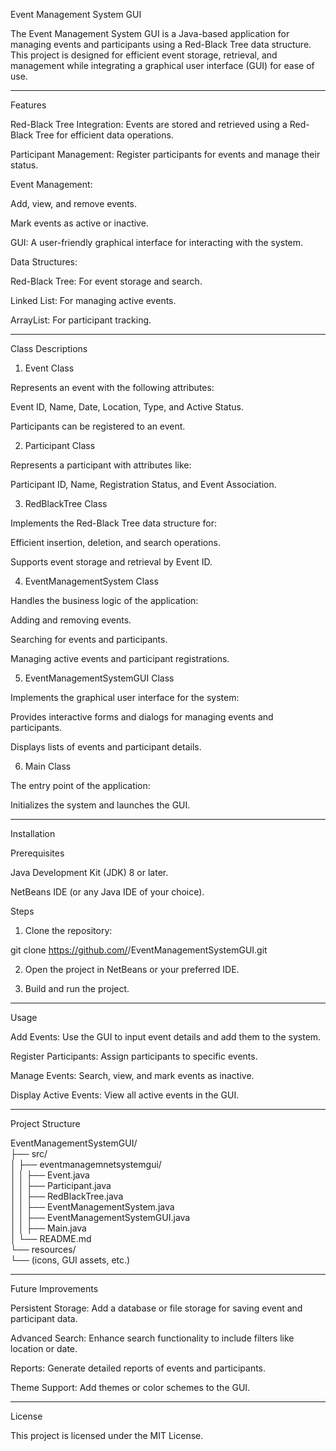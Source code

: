 Event Management System GUI

The Event Management System GUI is a Java-based application for managing events and participants using a Red-Black Tree data structure. This project is designed for efficient event storage, retrieval, and management while integrating a graphical user interface (GUI) for ease of use.


---

Features

Red-Black Tree Integration: Events are stored and retrieved using a Red-Black Tree for efficient data operations.

Participant Management: Register participants for events and manage their status.

Event Management:

Add, view, and remove events.

Mark events as active or inactive.


GUI: A user-friendly graphical interface for interacting with the system.

Data Structures:

Red-Black Tree: For event storage and search.

Linked List: For managing active events.

ArrayList: For participant tracking.




---

Class Descriptions

1. Event Class

Represents an event with the following attributes:

Event ID, Name, Date, Location, Type, and Active Status.

Participants can be registered to an event.


2. Participant Class

Represents a participant with attributes like:

Participant ID, Name, Registration Status, and Event Association.


3. RedBlackTree Class

Implements the Red-Black Tree data structure for:

Efficient insertion, deletion, and search operations.

Supports event storage and retrieval by Event ID.


4. EventManagementSystem Class

Handles the business logic of the application:

Adding and removing events.

Searching for events and participants.

Managing active events and participant registrations.


5. EventManagementSystemGUI Class

Implements the graphical user interface for the system:

Provides interactive forms and dialogs for managing events and participants.

Displays lists of events and participant details.


6. Main Class

The entry point of the application:

Initializes the system and launches the GUI.



---

Installation

Prerequisites

Java Development Kit (JDK) 8 or later.

NetBeans IDE (or any Java IDE of your choice).


Steps

1. Clone the repository:

git clone https://github.com/<your-username>/EventManagementSystemGUI.git


2. Open the project in NetBeans or your preferred IDE.


3. Build and run the project.




---

Usage

Add Events: Use the GUI to input event details and add them to the system.

Register Participants: Assign participants to specific events.

Manage Events: Search, view, and mark events as inactive.

Display Active Events: View all active events in the GUI.



---

Project Structure

EventManagementSystemGUI/  
├── src/  
│   ├── eventmanagemnetsystemgui/  
│   │   ├── Event.java  
│   │   ├── Participant.java  
│   │   ├── RedBlackTree.java  
│   │   ├── EventManagementSystem.java  
│   │   ├── EventManagementSystemGUI.java  
│   │   ├── Main.java  
│   └── README.md  
└── resources/  
    └── (icons, GUI assets, etc.)


---

Future Improvements

Persistent Storage: Add a database or file storage for saving event and participant data.

Advanced Search: Enhance search functionality to include filters like location or date.

Reports: Generate detailed reports of events and participants.

Theme Support: Add themes or color schemes to the GUI.



---

License

This project is licensed under the MIT License.
